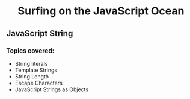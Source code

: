 <h1 align= "center">Surfing on the JavaScript Ocean</h1>

## JavaScript String

### Topics covered:

- String literals
- Template Strings
- String Length
- Escape Characters
- JavaScript Strings as Objects
